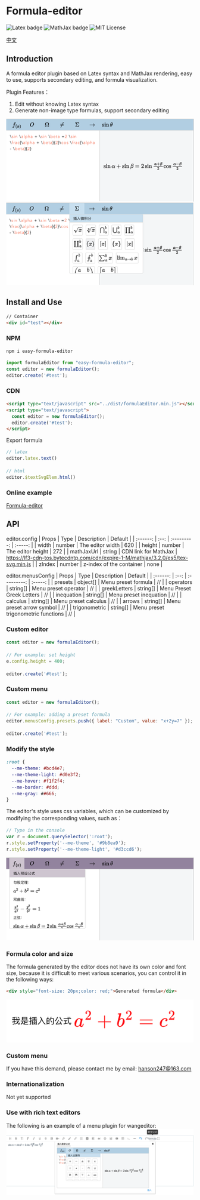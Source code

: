 # Formula-editor

![Latex badge](https://img.shields.io/badge/grammar-Latex-green)
![MathJax badge](https://img.shields.io/badge/render-MathJax-brightgreen)
![MIT License](https://img.shields.io/badge/License-MIT-blue)

<a href="./README.md">中文</a>

## Introduction
A formula editor plugin based on Latex syntax and MathJax rendering, easy to use, supports secondary editing, and formula visualization.

Plugin Features：
1. Edit without knowing Latex syntax
2. Generate non-image type formulas, support secondary editing

![Formula-editor](./public/images/001.png)
![Formula-editor](./public/images/002.png)

## Install and Use
```html
// Container
<div id="test"></div>
```
### NPM
```bash
npm i easy-formula-editor
```
```js
import formulaEditor from "easy-formula-editor";
const editor = new formulaEditor();
editor.create('#test');
```
### CDN
```html
<script type="text/javascript" src="../dist/formulaEditor.min.js"></script>
<script type="text/javascript">
  const editor = new formulaEditor();
  editor.create('#test');
</script>
```

Export formula
```js
// latex
editor.latex.text()

// html
editor.$textSvgElem.html()
```

### Online example
[Formula-editor](https://codesandbox.io/s/funny-leaf-u9gso4)  

## API
editor.config
|   Props   | Type | Description | Default |
| :------: | :--: | :---------: | :-----: |
|  width  | number | The editor width | 620 |
|  height  | number | The editor height | 272 |
|  mathJaxUrl  | string | CDN link for MathJax | https://lf3-cdn-tos.bytecdntp.com/cdn/expire-1-M/mathjax/3.2.0/es5/tex-svg.min.js |
|  zIndex  | number | z-index of the container | none |


editor.menusConfig
|   Props   | Type | Description | Default |
| :------: | :--: | :---------: | :-----: |
|  presets  | object[] | Menu preset formula | // |
|  operators  | string[] | Menu preset operator | // |
|  greekLetters  | string[] | Menu Preset Greek Letters | // |
|  inequation  | string[] | Menu preset inequation | // |
|  calculus  | string[] | Menu preset calculus | // |
|  arrows  | string[] | Menu preset arrow symbol | // |
|  trigonometric  | string[] | Menu preset trigonometric functions | // |

### Custom editor

```js
const editor = new formulaEditor();

// For example: set height
e.config.height = 400;

editor.create('#test');
```

### Custom menu
```js
const editor = new formulaEditor();

// For example: adding a preset formula
editor.menusConfig.presets.push({ label: "Custom", value: "x+2y=7" });

editor.create('#test');
```

### Modify the style

```css
:root {
  --me-theme: #bcd4e7;
  --me-theme-light: #d0e3f2;
  --me-hover: #f1f2f4;
  --me-border: #ddd;
  --me-gray: ##666;
}
```
The editor's style uses css variables, which can be customized by modifying the corresponding values, such as：

```js
// Type in the console
var r = document.querySelector(':root');
r.style.setProperty('--me-theme', '#9b8ea9');
r.style.setProperty('--me-theme-light', '#d3ccd6');
```
![Modify the style](./public/images/003.png)

### Formula color and size
The formula generated by the editor does not have its own color and font size, because it is difficult to meet various scenarios, you can control it in the following ways:

```html
<div style="font-size: 20px;color: red;">Generated formula</div>
```
![Formula color and size](./public/images/004.png)

### Custom menu
If you have this demand, please contact me by email: hanson247@163.com

### Internationalization
Not yet supported

### Use with rich text editors
The following is an example of a menu plugin for wangeditor:
![wangeditor memu](./public/images/005.png)